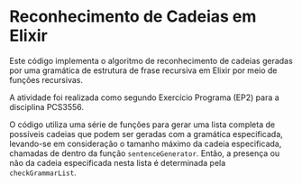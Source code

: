 # Reconhecimento de Cadeias em Elixir

Este código implementa o algoritmo de reconhecimento de cadeias geradas por uma gramática de estrutura de frase recursiva em Elixir por meio de funções recursivas.

A atividade foi realizada como segundo Exercício Programa (EP2) para a disciplina PCS3556.

O código utiliza uma série de funções para gerar uma lista completa de possíveis cadeias que podem ser geradas com a gramática especificada, levando-se em consideração o tamanho máximo da cadeia especificada, chamadas de dentro da função `sentenceGenerator`. Então, a presença ou não da cadeia especificada nesta lista é determinada pela `checkGrammarList`.
